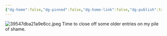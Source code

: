 ```yaml
---
{"dg-home":false,"dg-pinned":false,"dg-home-link":false,"dg-publish":true,"tags":["dgblip"],"disabled rules":["yaml-title","yaml-title-alias","file-name-heading"],"title":"philipp on mastodon @ 2023-03-24","created-date":"2023-03-24T13:49:09","id":110078574580396740,"updated-date":"2025-05-02T08:50:43","dg-path":"blips/110078574580396743.md","permalink":"/blips/110078574580396743/","dgPassFrontmatter":true}
---
```



![39547dba21a9e6cc.jpeg](/img/user/attachments/39547dba21a9e6cc.jpeg)
Time to close off some older entries on my pile of shame.



